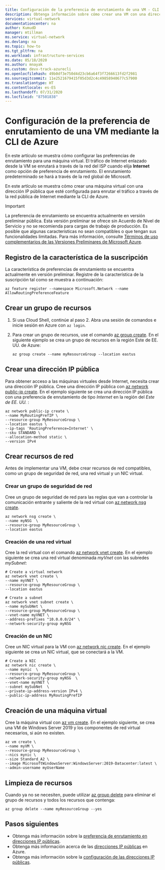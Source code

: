 ```yaml
---
title: Configuración de la preferencia de enrutamiento de una VM - CLI de Azure
description: Obtenga información sobre cómo crear una VM con una dirección IP pública con preferencia de enrutamiento mediante la interfaz de la línea de comandos (CLI) de Azure.
services: virtual-network
documentationcenter: na
author: KumudD
manager: mtillman
ms.service: virtual-network
ms.devlang: na
ms.topic: how-to
ms.tgt_pltfrm: na
ms.workload: infrastructure-services
ms.date: 05/18/2020
ms.author: mnayak
ms.custom: devx-track-azurecli
ms.openlocfilehash: 49b0df3e750d4d23cb6a64f3f7266613fd2f2981
ms.sourcegitcommit: 11e2521679415f05d3d2c4c49858940677c57900
ms.translationtype: HT
ms.contentlocale: es-ES
ms.lasthandoff: 07/31/2020
ms.locfileid: "87501838"
---
```

# <a name="configure-routing-preference-for-a-vm-using-azure-cli"></a>Configuración de la preferencia de enrutamiento de una VM mediante la CLI de Azure

En este artículo se muestra cómo configurar las preferencias de enrutamiento para una máquina virtual. El tráfico de Internet enlazado desde la VM se enrutará a través de la red del ISP cuando elija **Internet** como opción de preferencia de enrutamiento. El enrutamiento predeterminado se hará a través de la red global de Microsoft.

En este artículo se muestra cómo crear una máquina virtual con una dirección IP pública que esté configurada para enrutar el tráfico a través de la red pública de Internet mediante la CLI de Azure.

> [!IMPORTANT]
> La preferencia de enrutamiento se encuentra actualmente en versión preliminar pública.
> Esta versión preliminar se ofrece sin Acuerdo de Nivel de Servicio y no se recomienda para cargas de trabajo de producción. Es posible que algunas características no sean compatibles o que tengan sus funcionalidades limitadas. Para más información, consulte [Términos de uso complementarios de las Versiones Preliminares de Microsoft Azure](https://azure.microsoft.com/support/legal/preview-supplemental-terms/).

## <a name="register-the-feature-for-your-subscription"></a>Registro de la característica de la suscripción
La característica de preferencias de enrutamiento se encuentra actualmente en versión preliminar. Registre de la característica de la suscripción tal como se muestra a continuación:
```azurecli
az feature register --namespace Microsoft.Network --name AllowRoutingPreferenceFeature
```
## <a name="create-a-resource-group"></a>Crear un grupo de recursos
1. Si usa Cloud Shell, continúe al paso 2. Abra una sesión de comandos e inicie sesión en Azure con `az login`.
2. Para crear un grupo de recursos, use el comando [az group create](/cli/azure/group#az-group-create). En el siguiente ejemplo se crea un grupo de recursos en la región Este de EE. UU. de Azure:

    ```azurecli
    az group create --name myResourceGroup --location eastus
    ```

## <a name="create-a-public-ip-address"></a>Crear una dirección IP pública
Para obtener acceso a las máquinas virtuales desde Internet, necesita crear una dirección IP pública. Cree una dirección IP pública con [az network public-ip create](/cli/azure/network/public-ip). En el ejemplo siguiente se crea una dirección IP pública con una preferencia de enrutamiento de tipo *Internet* en la región del *Este de EE. UU.* :

```azurecli
az network public-ip create \
--name MyRoutingPrefIP \
--resource-group MyResourceGroup \
--location eastus \
--ip-tags 'RoutingPreference=Internet' \
--sku STANDARD \
--allocation-method static \
--version IPv4
```

## <a name="create-network-resources"></a>Crear recursos de red

Antes de implementar una VM, debe crear recursos de red compatibles, como un grupo de seguridad de red, una red virtual y un NIC virtual.

### <a name="create-a-network-security-group"></a>Crear un grupo de seguridad de red

Cree un grupo de seguridad de red para las reglas que van a controlar la comunicación entrante y saliente de la red virtual con [az network nsg create](https://docs.microsoft.com/cli/azure/network/nsg?view=azure-cli-latest#az-network-nsg-create).

```azurecli
az network nsg create \
--name myNSG  \
--resource-group MyResourceGroup \
--location eastus
```

### <a name="create-a-virtual-network"></a>Creación de una red virtual

Cree la red virtual con el comando [az network vnet create](https://docs.microsoft.com/cli/azure/network/vnet?view=azure-cli-latest#az-network-vnet-create). En el ejemplo siguiente se crea una red virtual denominada *myVnet* con las subredes *mySubnet*:

```azurecli
# Create a virtual network
az network vnet create \
--name myVNET \
--resource-group MyResourceGroup \
--location eastus

# Create a subnet
az network vnet subnet create \
--name mySubNet \
--resource-group MyResourceGroup \
--vnet-name myVNET \
--address-prefixes "10.0.0.0/24" \
--network-security-group myNSG
```

### <a name="create-a-nic"></a>Creación de un NIC

Cree un NIC virtual para la VM con [az network nic create](https://docs.microsoft.com/cli/azure/network/nic?view=azure-cli-latest#az-network-nic-create). En el ejemplo siguiente se crea un NIC virtual, que se conectará a la VM.

```azurecli-interactive
# Create a NIC
az network nic create \
--name mynic  \
--resource-group MyResourceGroup \
--network-security-group myNSG  \
--vnet-name myVNET \
--subnet mySubNet  \
--private-ip-address-version IPv4 \
--public-ip-address MyRoutingPrefIP
```

## <a name="create-a-virtual-machine"></a>Creación de una máquina virtual

Cree la máquina virtual con [az vm create](https://docs.microsoft.com/cli/azure/vm?view=azure-cli-latest#az-vm-create). En el ejemplo siguiente, se crea una VM de Windows Server 2019 y los componentes de red virtual necesarios, si aún no existen.

```azurecli
az vm create \
--name myVM \
--resource-group MyResourceGroup \
--nics mynic \
--size Standard_A2 \
--image MicrosoftWindowsServer:WindowsServer:2019-Datacenter:latest \
--admin-username myUserName
```

## <a name="clean-up-resources"></a>Limpieza de recursos

Cuando ya no se necesiten, puede utilizar [az group delete](/cli/azure/group#az-group-delete) para eliminar el grupo de recursos y todos los recursos que contenga:

```azurecli
az group delete --name myResourceGroup --yes
```

## <a name="next-steps"></a>Pasos siguientes

- Obtenga más información sobre la [preferencia de enrutamiento en direcciones IP públicas](routing-preference-overview.md).
- Obtenga más información acerca de las [direcciones IP públicas](virtual-network-ip-addresses-overview-arm.md#public-ip-addresses) en Azure.
- Obtenga más información sobre la [configuración de las direcciones IP públicas](virtual-network-public-ip-address.md#create-a-public-ip-address).
